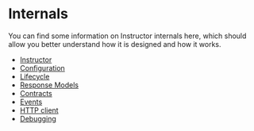 # Internals

You can find some information on Instructor internals here, which should
allow you better understand how it is designed and how it works.

- [Instructor](instructor.md)
- [Configuration](configuration.md)
- [Lifecycle](lifecycle.md)
- [Response Models](response_models.md)
- [Contracts](contracts.md)
- [Events](events.md)
- [HTTP client](http.md)
- [Debugging](debugging.md)